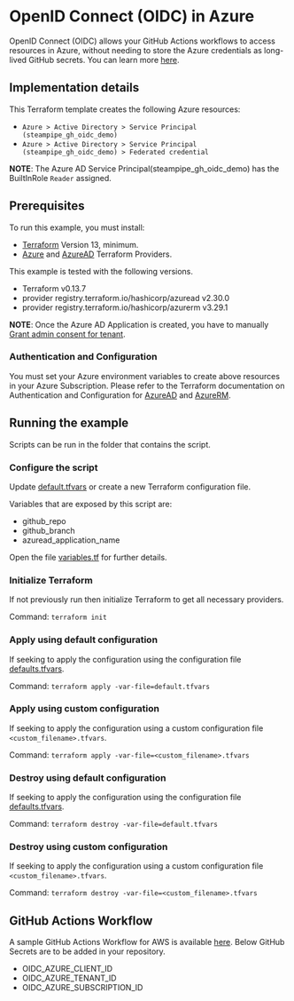 # OpenID Connect (OIDC) in Azure

OpenID Connect (OIDC) allows your GitHub Actions workflows to access resources in Azure, without needing to store the Azure credentials as long-lived GitHub secrets. You can learn more [here](https://docs.github.com/en/actions/deployment/security-hardening-your-deployments/about-security-hardening-with-openid-connect).

## Implementation details

This Terraform template creates the following Azure resources:

- `Azure > Active Directory > Service Principal (steampipe_gh_oidc_demo)`
- `Azure > Active Directory > Service Principal (steampipe_gh_oidc_demo) > Federated credential`

**NOTE**: The Azure AD Service Principal(steampipe_gh_oidc_demo) has the BuiltInRole `Reader` assigned.

## Prerequisites

To run this example, you must install:

- [Terraform](https://www.terraform.io) Version 13, minimum.
- [Azure](https://registry.terraform.io/providers/hashicorp/azurerm/latest) and [AzureAD](https://registry.terraform.io/providers/hashicorp/azuread/latest) Terraform Providers.

This example is tested with the following versions.

- Terraform v0.13.7
- provider registry.terraform.io/hashicorp/azuread v2.30.0
- provider registry.terraform.io/hashicorp/azurerm v3.29.1

**NOTE**: Once the Azure AD Application is created, you have to manually [Grant admin consent for tenant](https://learn.microsoft.com/en-us/azure/active-directory/manage-apps/grant-admin-consent).

### Authentication and Configuration

You must set your Azure environment variables to create above resources in your Azure Subscription. Please refer to the Terraform documentation on Authentication and Configuration for [AzureAD](https://registry.terraform.io/providers/hashicorp/azuread/latest/docs#authenticating-to-azure-active-directory) and [AzureRM](https://registry.terraform.io/providers/hashicorp/azurerm/latest/docs#authenticating-to-azure).

## Running the example

Scripts can be run in the folder that contains the script.

### Configure the script

Update [default.tfvars](default.tfvars) or create a new Terraform configuration file.

Variables that are exposed by this script are:

- github_repo
- github_branch
- azuread_application_name

Open the file [variables.tf](variables.tf) for further details.

### Initialize Terraform

If not previously run then initialize Terraform to get all necessary providers.

Command: `terraform init`

### Apply using default configuration

If seeking to apply the configuration using the configuration file [defaults.tfvars](defaults.tfvars).

Command: `terraform apply -var-file=default.tfvars`

### Apply using custom configuration

If seeking to apply the configuration using a custom configuration file `<custom_filename>.tfvars`.

Command: `terraform apply -var-file=<custom_filename>.tfvars`

### Destroy using default configuration

If seeking to apply the configuration using the configuration file [defaults.tfvars](defaults.tfvars).

Command: `terraform destroy -var-file=default.tfvars`

### Destroy using custom configuration

If seeking to apply the configuration using a custom configuration file `<custom_filename>.tfvars`.

Command: `terraform destroy -var-file=<custom_filename>.tfvars`

## GitHub Actions Workflow

A sample GitHub Actions Workflow for AWS is available [here](./steampipe-sample-azure-workflow.yml). Below GitHub Secrets are to be added in your repository.

- OIDC_AZURE_CLIENT_ID
- OIDC_AZURE_TENANT_ID
- OIDC_AZURE_SUBSCRIPTION_ID
